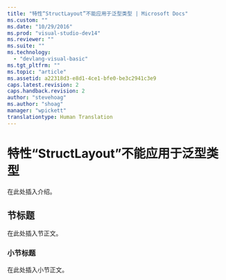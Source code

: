 ```yaml
---
title: "特性“StructLayout”不能应用于泛型类型 | Microsoft Docs"
ms.custom: ""
ms.date: "10/29/2016"
ms.prod: "visual-studio-dev14"
ms.reviewer: ""
ms.suite: ""
ms.technology: 
  - "devlang-visual-basic"
ms.tgt_pltfrm: ""
ms.topic: "article"
ms.assetid: a22318d3-e8d1-4ce1-bfe0-be3c2941c3e9
caps.latest.revision: 2
caps.handback.revision: 2
author: "stevehoag"
ms.author: "shoag"
manager: "wpickett"
translationtype: Human Translation
---
```

# 特性“StructLayout”不能应用于泛型类型
在此处插入介绍。  
  
## 节标题  
 在此处插入节正文。  
  
### 小节标题  
 在此处插入小节正文。
